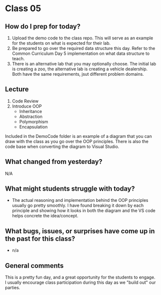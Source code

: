 # Class 05

## How do I prep for today?
1. Upload the demo code to the class repo. This will serve as an example for the students on what is expected for their lab.
1. Be prepared to go over the required data structure this day. Refer to the Common Curriculum Day 5 implementation on what data structure to teach.
1. There is an alternative lab that you may optionally choose. The initial lab is creating a zoo, the alternative lab is creating a vehicle dealership. Both have the same requirements, jsut different problem domains.

## Lecture
1. Code Review
1. Introduce OOP
     - Inheritance 
     - Abstraction
     - Polymorphism
     - Encapsulation

Included in the DemoCode folder is an example of a diagram that you can draw with the class as you 
go over the OOP principles. There is also the code base when converting the diagram to Visual Studio. 

## What changed from yesterday? 
N/A

## What might students struggle with today? 
- The actual reasoning and implementation behind the OOP principles usually go pretty smoothly. I have found 
breaking it down by each principle and showing how it looks in both the diagram and the VS code helps concrete the idea/concept.

## What bugs, issues, or surprises have come up in the past for this class?
- n/a

## General comments
This is a pretty fun day, and a great opportunity for the students to engage. I usually encourage class participation during this day as we "build out" our parties. 
